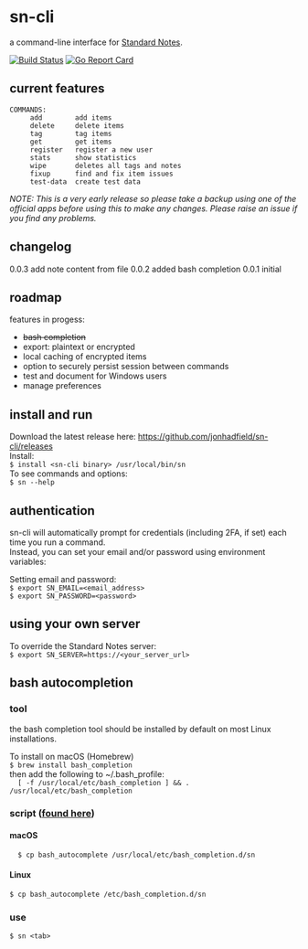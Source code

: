 # sn-cli
a command-line interface for [Standard Notes](https://standardnotes.org/).

[![Build Status](https://www.travis-ci.org/jonhadfield/sn-cli.svg?branch=master)](https://www.travis-ci.org/jonhadfield/sn-cli) [![Go Report Card](https://goreportcard.com/badge/github.com/jonhadfield/sn-cli)](https://goreportcard.com/report/github.com/jonhadfield/sn-cli)



## current features

```
COMMANDS:
     add        add items
     delete     delete items
     tag        tag items
     get        get items
     register   register a new user
     stats      show statistics
     wipe       deletes all tags and notes
     fixup      find and fix item issues
     test-data  create test data
```

*NOTE: This is a very early release so please take a backup using one of the official apps before using this to make any changes.
Please raise an issue if you find any problems.*

## changelog

0.0.3  add note content from file
0.0.2  added bash completion
0.0.1  initial  


## roadmap

features in progess:
- ~~bash completion~~
- export: plaintext or encrypted
- local caching of encrypted items
- option to securely persist session between commands
- test and document for Windows users
- manage preferences

## install and run

Download the latest release here: https://github.com/jonhadfield/sn-cli/releases  
Install:  
``
$ install <sn-cli binary> /usr/local/bin/sn
``  
To see commands and options:  
``
$ sn --help
``

## authentication

sn-cli will automatically prompt for credentials (including 2FA, if set) each time you run a command.  
Instead, you can set your email and/or password using environment variables:

Setting email and password:  
``
$ export SN_EMAIL=<email_address>  
``  
``
$ export SN_PASSWORD=<password>  
``

## using your own server

To override the Standard Notes server:  
``
$ export SN_SERVER=https://<your_server_url>
``

## bash autocompletion

### tool
the bash completion tool should be installed by default on most Linux installations.  

To install on macOS (Homebrew)  
``
$ brew install bash_completion  
``  
then add the following to ~/.bash_profile:  
``  
[ -f /usr/local/etc/bash_completion ] && . /usr/local/etc/bash_completion
`` 
### script ([found here](https://github.com/jonhadfield/sn-cli/tree/master/autocomplete/bash_autocomplete))
#### macOS  
``  
$ cp bash_autocomplete /usr/local/etc/bash_completion.d/sn
``  
#### Linux  
``
$ cp bash_autocomplete /etc/bash_completion.d/sn
``

### use
``
$ sn <tab>
``

